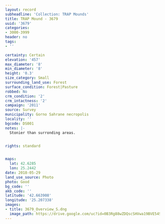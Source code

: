 ```yaml
---
layout: record
subheadline: 'Collection: TRAP Mounds'
title: TRAP Mound - 3679
uuid: '3679'
categories:
- 3000-3999
header: no
tags:
- ''

certainty: Certain
elevation: '457'
max_diameter: '8'
min_diameter: '8'
height: '0.3'
size_category: Small
surrounding_land_use: Forest
surface_condition: Forest|Pasture
robbed: No
crm_condition: '2'
crm_intactness: '2'
campaign: '2011'
source: Survey
municipality: Gorno Sahrane necropolis
locality: ''
bgcode: DS001
notes: |-
  Stonier than surronding areas.


rights: standard


maps:
  lat: 42.6285
  lon: 25.2442
date: 2018-05-29
land_use_source: Photo
photo: Good
bg_code: ''
akb_code: ''
latitude: '42.663908'
longitude: '25.207338'
images:
- title: 3679_Overview_S.dng
  image_path: https://drive.google.com/uc?id=0B3Rg88wZDQscSHVwa19BVE54STA
---
```

